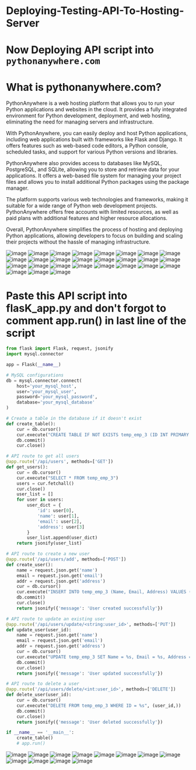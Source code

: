 # Deploying-Testing-API-To-Hosting-Server

# Now Deploying API script into `pythonanywhere.com`

# What is pythonanywhere.com?
PythonAnywhere is a web hosting platform that allows you to run your Python applications and websites in the cloud. It provides a fully integrated environment for Python development, deployment, and web hosting, eliminating the need for managing servers and infrastructure.

With PythonAnywhere, you can easily deploy and host Python applications, including web applications built with frameworks like Flask and Django. It offers features such as web-based code editors, a Python console, scheduled tasks, and support for various Python versions and libraries.

PythonAnywhere also provides access to databases like MySQL, PostgreSQL, and SQLite, allowing you to store and retrieve data for your applications. It offers a web-based file system for managing your project files and allows you to install additional Python packages using the package manager.

The platform supports various web technologies and frameworks, making it suitable for a wide range of Python web development projects. PythonAnywhere offers free accounts with limited resources, as well as paid plans with additional features and higher resource allocations.

Overall, PythonAnywhere simplifies the process of hosting and deploying Python applications, allowing developers to focus on building and scaling their projects without the hassle of managing infrastructure.

![image](https://github.com/MuhammadRaheelNaseem/Flask-API-Development/assets/63813881/d715dde0-f7ff-4c11-b1da-ee3a2cd493b0)
![image](https://github.com/MuhammadRaheelNaseem/Flask-API-Development/assets/63813881/9457bf21-3f4a-4cd0-87a8-9bdbb1db7d3b)
![image](https://github.com/MuhammadRaheelNaseem/Flask-API-Development/assets/63813881/f2ba9132-0115-4c83-93dc-4c1c66c1f746)
![image](https://github.com/MuhammadRaheelNaseem/Flask-API-Development/assets/63813881/0bce4e90-7964-4d42-a728-8647a8a792d0)
![image](https://github.com/MuhammadRaheelNaseem/Flask-API-Development/assets/63813881/a59cd8cc-d878-421f-b292-ee6b337485f8)
![image](https://github.com/MuhammadRaheelNaseem/Flask-API-Development/assets/63813881/c14ea896-60d2-43ca-83e7-3dcc758985c7)
![image](https://github.com/MuhammadRaheelNaseem/Flask-API-Development/assets/63813881/2fe17db1-6121-42d1-aa0e-deef63c608e9)
![image](https://github.com/MuhammadRaheelNaseem/Flask-API-Development/assets/63813881/f5c852e3-217c-4c3b-85f3-8df7773c2a56)
![image](https://github.com/MuhammadRaheelNaseem/Flask-API-Development/assets/63813881/5e37db1f-5857-4229-8167-62e068e3b592)
![image](https://github.com/MuhammadRaheelNaseem/Flask-API-Development/assets/63813881/e8328405-c938-4359-80fe-6e8ecac214d2)
![image](https://github.com/MuhammadRaheelNaseem/Flask-API-Development/assets/63813881/7b0bd521-3b74-4c2c-bea2-2860a2d964c4)
![image](https://github.com/MuhammadRaheelNaseem/Flask-API-Development/assets/63813881/2fe85e28-b094-47bd-9b6e-2ef9a8aa5959)
![image](https://github.com/MuhammadRaheelNaseem/Flask-API-Development/assets/63813881/3dc50fb3-36cb-4755-b040-cb2cfc23fe32)
![image](https://github.com/MuhammadRaheelNaseem/Flask-API-Development/assets/63813881/9ceccd1c-b80e-4da9-8752-fadcfa4beb5c)
![image](https://github.com/MuhammadRaheelNaseem/Flask-API-Development/assets/63813881/a51342fd-c679-4ae3-969c-51d5a6772105)
![image](https://github.com/MuhammadRaheelNaseem/Flask-API-Development/assets/63813881/02a87e13-b5bd-4ae7-a70b-8b417612d4de)
![image](https://github.com/MuhammadRaheelNaseem/Flask-API-Development/assets/63813881/f02826c7-7e3a-47b7-80e1-952f26f3c056)
![image](https://github.com/MuhammadRaheelNaseem/Flask-API-Development/assets/63813881/c9463db9-a959-4175-911f-67d0711e63cc)
![image](https://github.com/MuhammadRaheelNaseem/Flask-API-Development/assets/63813881/a5ffe4cb-aba0-4917-ae56-7efc972070ac)
![image](https://github.com/MuhammadRaheelNaseem/Flask-API-Development/assets/63813881/8059551d-db12-4845-9695-b7ef50abe2c7)
![image](https://github.com/MuhammadRaheelNaseem/Flask-API-Development/assets/63813881/36fbceca-ec3e-4b8c-828f-57e17d2a1826)
![image](https://github.com/MuhammadRaheelNaseem/Flask-API-Development/assets/63813881/1f38109c-b220-4712-8352-ecfa8e974b79)
![image](https://github.com/MuhammadRaheelNaseem/Flask-API-Development/assets/63813881/e26a0433-845e-4278-8020-6ccbbd349da8)
![image](https://github.com/MuhammadRaheelNaseem/Flask-API-Development/assets/63813881/0225618f-2eed-4f8c-ab1b-096a4cd708be)
![image](https://github.com/MuhammadRaheelNaseem/Flask-API-Development/assets/63813881/ef2190f8-75b5-4a50-96d2-582b14883a3d)
![image](https://github.com/MuhammadRaheelNaseem/Flask-API-Development/assets/63813881/71a18d96-d8a8-4e19-93e2-321b2a612dac)
![image](https://github.com/MuhammadRaheelNaseem/Flask-API-Development/assets/63813881/8a7aa96c-b41c-4c3c-9b0b-ed877d790b28)

# Paste this API script into flasK_app.py and don't forgot to comment app.run() in last line of the script
```Python
from flask import Flask, request, jsonify
import mysql.connector

app = Flask(__name__)

# MySQL configurations
db = mysql.connector.connect(
    host='your_mysql_host',
    user='your_mysql_user',
    password='your_mysql_password',
    database='your_mysql_database'
)

# Create a table in the database if it doesn't exist
def create_table():
    cur = db.cursor()
    cur.execute("CREATE TABLE IF NOT EXISTS temp_emp_3 (ID INT PRIMARY KEY AUTO_INCREMENT, Name VARCHAR(100), Email VARCHAR(100), Address VARCHAR(100))")
    db.commit()
    cur.close()

# API route to get all users
@app.route('/api/users', methods=['GET'])
def get_users():
    cur = db.cursor()
    cur.execute("SELECT * FROM temp_emp_3")
    users = cur.fetchall()
    cur.close()
    user_list = []
    for user in users:
        user_dict = {
            'id': user[0],
            'name': user[1],
            'email': user[2],
            'address': user[3]
        }
        user_list.append(user_dict)
    return jsonify(user_list)

# API route to create a new user
@app.route('/api/users/add', methods=['POST'])
def create_user():
    name = request.json.get('name')
    email = request.json.get('email')
    addr = request.json.get('address')
    cur = db.cursor()
    cur.execute("INSERT INTO temp_emp_3 (Name, Email, Address) VALUES (%s, %s, %s)", (name, email, addr))
    db.commit()
    cur.close()
    return jsonify({'message': 'User created successfully'})

# API route to update an existing user
@app.route('/api/users/update/<string:user_id>', methods=['PUT'])
def update_user(user_id):
    name = request.json.get('name')
    email = request.json.get('email')
    addr = request.json.get('address')
    cur = db.cursor()
    cur.execute("UPDATE temp_emp_3 SET Name = %s, Email = %s, Address = %s WHERE ID = %s", (name, email, addr, user_id))
    db.commit()
    cur.close()
    return jsonify({'message': 'User updated successfully'})

# API route to delete a user
@app.route('/api/users/delete/<int:user_id>', methods=['DELETE'])
def delete_user(user_id):
    cur = db.cursor()
    cur.execute("DELETE FROM temp_emp_3 WHERE ID = %s", (user_id,))
    db.commit()
    cur.close()
    return jsonify({'message': 'User deleted successfully'})

if __name__ == '__main__':
    create_table()
    # app.run()

```

![image](https://github.com/MuhammadRaheelNaseem/Flask-API-Development/assets/63813881/d17cfecf-dc38-450d-bc80-9173e0b3257c)
![image](https://github.com/MuhammadRaheelNaseem/Flask-API-Development/assets/63813881/6100d08f-3453-4b16-b268-ba95ed0d7669)
![image](https://github.com/MuhammadRaheelNaseem/Flask-API-Development/assets/63813881/8ab0c9cf-e1b3-4ee1-b3e1-ea48fe122efe)
![image](https://github.com/MuhammadRaheelNaseem/Flask-API-Development/assets/63813881/3ce29301-0294-4190-9270-5828871978f1)
![image](https://github.com/MuhammadRaheelNaseem/Flask-API-Development/assets/63813881/51bcd4ef-ce3a-474e-9daa-05548c48a5a1)
![image](https://github.com/MuhammadRaheelNaseem/Flask-API-Development/assets/63813881/a75a104a-394f-4b1d-ad78-117a04b02afa)
![image](https://github.com/MuhammadRaheelNaseem/Flask-API-Development/assets/63813881/e035777a-5e20-46c8-b825-6bf91af0262c)
![image](https://github.com/MuhammadRaheelNaseem/Flask-API-Development/assets/63813881/e56dfe94-30b4-4762-bcd6-86a49ce61fe2)
![image](https://github.com/MuhammadRaheelNaseem/Flask-API-Development/assets/63813881/a54f3405-b213-47da-8728-50dac1125681)
![image](https://github.com/MuhammadRaheelNaseem/Flask-API-Development/assets/63813881/f4707672-95be-445f-832f-c22642330f34)
![image](https://github.com/MuhammadRaheelNaseem/Flask-API-Development/assets/63813881/d6fcb2f2-9c08-4306-ab76-c84e3a09ac7f)
![image](https://github.com/MuhammadRaheelNaseem/Flask-API-Development/assets/63813881/8e20d293-e8e8-4547-a4ac-118861561b3e)
